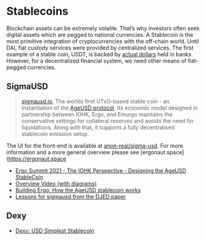 # Stablecoins

Blockchain assets can be extremely volatile. That’s why investors often seek digital assets which are pegged to national currencies. A Stablecoin is the most primitive integration of cryptocurrencies with the off-chain world. Until DAI, fiat custody services were provided by centralized services. The first example of a stable coin, USDT, is backed by [actual dollars](https://cryptobriefing.com/external-auditor-first-confirm-tethers-usdt-backing/) held in banks. However, for a decentralized financial system, we need other means of fiat-pegged currencies. 


## SigmaUSD
> [sigmausd.io](https://sigmausd.io), The worlds first UTxO-based stable coin - an instantiation of the [AgeUSD protocol](https://github.com/Emurgo/age-usd). Its economic model designed in partnership between IOHK, Ergo, and Emurgo maintains the conservative settings for collateral reserves and avoids the need for liquidations. Along with that, it supports a fully decentralised stablecoin emission setup.

The UI for the front-end is available at [anon-real/sigma-usd](https://github.com/anon-real/sigma-usd). For more information and a more general overview please see [ergonaut.space](https://ergonaut.space

- [Ergo Summit 2021 - The IOHK Perspective - Designing the AgeUSD StableCoin](https://youtu.be/zG-rxMCDIa0?t=9247)
- [Overview Video (with diagrams)](https://www.youtube.com/watch?v=O3hPEp3tzoU)
- [Building Ergo: How the AgeUSD stablecoin works](https://ergoplatform.org/en/blog/2021-02-05-building-ergo-how-the-ageusd-stablecoin-works/)
- [Lessons for sigmausd from the DJED paper](https://www.ergoforum.org/t/lessons-for-sigmausd-from-the-djed-paper/2345)


## Dexy

- [Dexy: USD Simplest Stablecoin](https://www.ergoforum.org/t/dexy-usd-simplest-stablecoin-design/1430)




